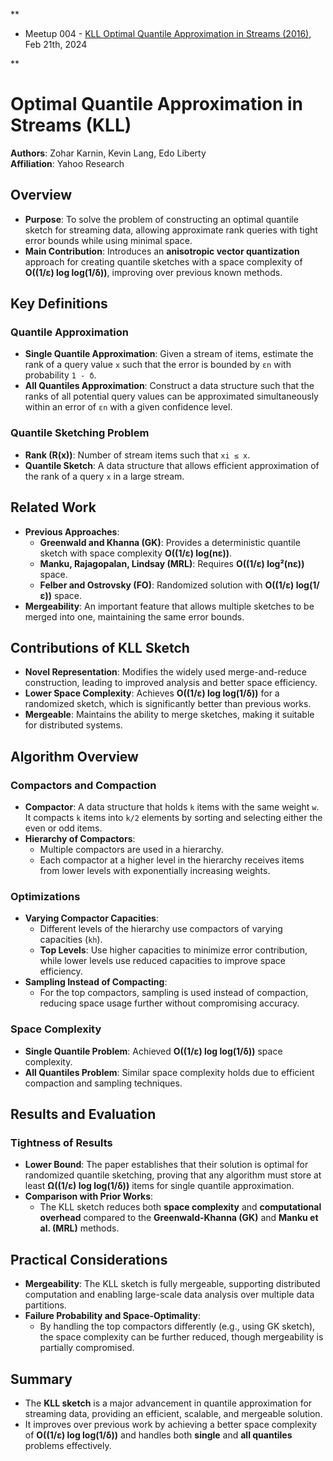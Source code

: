**

- Meetup 004 - [KLL Optimal Quantile Approximation in Streams (2016)](https://arxiv.org/pdf/1603.05346v2.pdf), Feb 21th, 2024
    

**


# Optimal Quantile Approximation in Streams (KLL)

**Authors**: Zohar Karnin, Kevin Lang, Edo Liberty  
**Affiliation**: Yahoo Research

## Overview

- **Purpose**: To solve the problem of constructing an optimal quantile sketch for streaming data, allowing approximate rank queries with tight error bounds while using minimal space.
- **Main Contribution**: Introduces an **anisotropic vector quantization** approach for creating quantile sketches with a space complexity of **O((1/ε) log log(1/δ))**, improving over previous known methods.

## Key Definitions

### Quantile Approximation

- **Single Quantile Approximation**: Given a stream of items, estimate the rank of a query value `x` such that the error is bounded by `εn` with probability `1 - δ`.
- **All Quantiles Approximation**: Construct a data structure such that the ranks of all potential query values can be approximated simultaneously within an error of `εn` with a given confidence level.

### Quantile Sketching Problem

- **Rank (R(x))**: Number of stream items such that `xi ≤ x`.
- **Quantile Sketch**: A data structure that allows efficient approximation of the rank of a query `x` in a large stream.

## Related Work

- **Previous Approaches**:
    - **Greenwald and Khanna (GK)**: Provides a deterministic quantile sketch with space complexity **O((1/ε) log(nε))**.
    - **Manku, Rajagopalan, Lindsay (MRL)**: Requires **O((1/ε) log²(nε))** space.
    - **Felber and Ostrovsky (FO)**: Randomized solution with **O((1/ε) log(1/ε))** space.
- **Mergeability**: An important feature that allows multiple sketches to be merged into one, maintaining the same error bounds.

## Contributions of KLL Sketch

- **Novel Representation**: Modifies the widely used merge-and-reduce construction, leading to improved analysis and better space efficiency.
- **Lower Space Complexity**: Achieves **O((1/ε) log log(1/δ))** for a randomized sketch, which is significantly better than previous works.
- **Mergeable**: Maintains the ability to merge sketches, making it suitable for distributed systems.

## Algorithm Overview

### Compactors and Compaction

- **Compactor**: A data structure that holds `k` items with the same weight `w`. It compacts `k` items into `k/2` elements by sorting and selecting either the even or odd items.
- **Hierarchy of Compactors**:
    - Multiple compactors are used in a hierarchy.
    - Each compactor at a higher level in the hierarchy receives items from lower levels with exponentially increasing weights.

### Optimizations

- **Varying Compactor Capacities**:
    - Different levels of the hierarchy use compactors of varying capacities (`kh`).
    - **Top Levels**: Use higher capacities to minimize error contribution, while lower levels use reduced capacities to improve space efficiency.
- **Sampling Instead of Compacting**:
    - For the top compactors, sampling is used instead of compaction, reducing space usage further without compromising accuracy.

### Space Complexity

- **Single Quantile Problem**: Achieved **O((1/ε) log log(1/δ))** space complexity.
- **All Quantiles Problem**: Similar space complexity holds due to efficient compaction and sampling techniques.

## Results and Evaluation

### Tightness of Results

- **Lower Bound**: The paper establishes that their solution is optimal for randomized quantile sketching, proving that any algorithm must store at least **Ω((1/ε) log log(1/δ))** items for single quantile approximation.
- **Comparison with Prior Works**:
    - The KLL sketch reduces both **space complexity** and **computational overhead** compared to the **Greenwald-Khanna (GK)** and **Manku et al. (MRL)** methods.

## Practical Considerations

- **Mergeability**: The KLL sketch is fully mergeable, supporting distributed computation and enabling large-scale data analysis over multiple data partitions.
- **Failure Probability and Space-Optimality**:
    - By handling the top compactors differently (e.g., using GK sketch), the space complexity can be further reduced, though mergeability is partially compromised.

## Summary

- The **KLL sketch** is a major advancement in quantile approximation for streaming data, providing an efficient, scalable, and mergeable solution.
- It improves over previous work by achieving a better space complexity of **O((1/ε) log log(1/δ))** and handles both **single** and **all quantiles** problems effectively.
